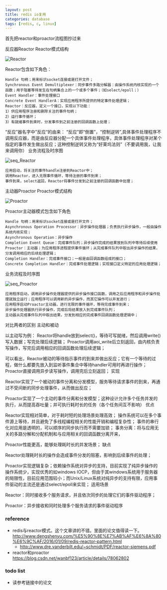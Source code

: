 ```yaml
---
layout: post
title: redis io复用
categories: database
tags: [redis, c, linux]
---
```

  



首先把reactor和proactor流程图抄过来

反应器Reactor
Reactor模式结构

![Reactor](../../assets/241052434069024.jpg)

Reactor包含如下角色：

    Handle 句柄；用来标识socket连接或是打开文件；
    Synchronous Event Demultiplexer：同步事件多路分解器：由操作系统内核实现的一个函数；用于阻塞等待发生在句柄集合上的一个或多个事件；（如select/epoll；）
    Event Handler：事件处理接口
    Concrete Event HandlerA：实现应用程序所提供的特定事件处理逻辑；
    Reactor：反应器，定义一个接口，实现以下功能： 
    1）供应用程序注册和删除关注的事件句柄； 
    2）运行事件循环； 
    3）有就绪事件到来时，分发事件到之前注册的回调函数上处理；

 


“反应”器名字中”反应“的由来： 
“反应”即“倒置”，“控制逆转”,具体事件处理程序不调用反应器，而是由反应器分配一个具体事件处理程序，具体事件处理程序对某个指定的事件发生做出反应；这种控制逆转又称为“好莱坞法则”（不要调用我，让我来调用你）
业务流程及时序图

![seq_Reactor](../../assets/241052444538838.jpg)

    应用启动，将关注的事件handle注册到Reactor中；
    调用Reactor，进入无限事件循环，等待注册的事件到来；
    事件到来，select返回，Reactor将事件分发到之前注册的回调函数中处理；

主动器Proactor
Proactor模式结构

![Proactor](../../assets/241052458282851.jpg)

Proactor主动器模式包含如下角色

    Handle 句柄；用来标识socket连接或是打开文件；
    Asynchronous Operation Processor：异步操作处理器；负责执行异步操作，一般由操作系统内核实现；
    Asynchronous Operation：异步操作
    Completion Event Queue：完成事件队列；异步操作完成的结果放到队列中等待后续使用
    Proactor：主动器；为应用程序进程提供事件循环；从完成事件队列中取出异步操作的结果，分发调用相应的后续处理逻辑；
    Completion Handler：完成事件接口；一般是由回调函数组成的接口；
    Concrete Completion Handler：完成事件处理逻辑；实现接口定义特定的应用处理逻辑；

业务流程及时序图

![seq_Proactor](../../assets/241052468598435.jpg)

    应用程序启动，调用异步操作处理器提供的异步操作接口函数，调用之后应用程序和异步操作处理就独立运行；应用程序可以调用新的异步操作，而其它操作可以并发进行；
    应用程序启动Proactor主动器，进行无限的事件循环，等待完成事件到来；
    异步操作处理器执行异步操作，完成后将结果放入到完成事件队列；
    主动器从完成事件队列中取出结果，分发到相应的完成事件回调函数处理逻辑中；

对比两者的区别
主动和被动

以主动写为例： 
Reactor将handle放到select()，等待可写就绪，然后调用write()写入数据；写完处理后续逻辑； 
Proactor调用aoi_write后立刻返回，由内核负责写操作，写完后调用相应的回调函数处理后续逻辑；

可以看出，Reactor被动的等待指示事件的到来并做出反应；它有一个等待的过程，做什么都要先放入到监听事件集合中等待handler可用时再进行操作； 
Proactor直接调用异步读写操作，调用完后立刻返回；
实现

Reactor实现了一个被动的事件分离和分发模型，服务等待请求事件的到来，再通过不受间断的同步处理事件，从而做出反应；

Proactor实现了一个主动的事件分离和分发模型；这种设计允许多个任务并发的执行，从而提高吞吐量；并可执行耗时长的任务（各个任务间互不影响）
优点

Reactor实现相对简单，对于耗时短的处理场景处理高效； 
操作系统可以在多个事件源上等待，并且避免了多线程编程相关的性能开销和编程复杂性； 
事件的串行化对应用是透明的，可以顺序的同步执行而不需要加锁； 
事务分离：将与应用无关的多路分解和分配机制和与应用相关的回调函数分离开来，

Proactor性能更高，能够处理耗时长的并发场景；
缺点

Reactor处理耗时长的操作会造成事件分发的阻塞，影响到后续事件的处理；

Proactor实现逻辑复杂；依赖操作系统对异步的支持，目前实现了纯异步操作的操作系统少，实现优秀的如windows IOCP，但由于其windows系统用于服务器的局限性，目前应用范围较小；而Unix/Linux系统对纯异步的支持有限，应用事件驱动的主流还是通过select/epoll来实现；
适用场景

Reactor：同时接收多个服务请求，并且依次同步的处理它们的事件驱动程序； 

Proactor：异步接收和同时处理多个服务请求的事件驱动程序

### reference

- redis与reactor模式。这个文章讲的不错。里面的论文值得读一下。http://www.dengshenyu.com/%E5%90%8E%E7%AB%AF%E6%8A%80%E6%9C%AF/2016/01/09/redis-reactor-pattern.html
  - http://www.dre.vanderbilt.edu/~schmidt/PDF/reactor-siemens.pdf
- reactor和proactor  https://blog.csdn.net/wanbf123/article/details/78062802

### todo list

- 读参考链接中的论文